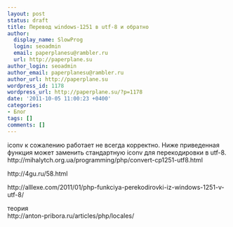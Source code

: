 ```yaml
---
layout: post
status: draft
title: Перевод windows-1251 в utf-8 и обратно
author:
  display_name: SlowProg
  login: seoadmin
  email: paperplanesu@rambler.ru
  url: http://paperplane.su
author_login: seoadmin
author_email: paperplanesu@rambler.ru
author_url: http://paperplane.su
wordpress_id: 1178
wordpress_url: http://paperplane.su/?p=1178
date: '2011-10-05 11:00:23 +0400'
categories:
- Блог
tags: []
comments: []
---
```

<p>iconv к сожалению работает не всегда корректно. Ниже приведенная функция может заменить стандартную iconv для перекодировки в utf-8.<br />
http:&#47;&#47;mihalytch.org.ua&#47;programming&#47;php&#47;convert-cp1251-utf8.html</p>
<p>http:&#47;&#47;4gu.ru&#47;58.html</p>
<p>http:&#47;&#47;alllexe.com&#47;2011&#47;01&#47;php-funkciya-perekodirovki-iz-windows-1251-v-utf-8&#47;</p>
<p>теория<br />
http:&#47;&#47;anton-pribora.ru&#47;articles&#47;php&#47;locales&#47;</p>
